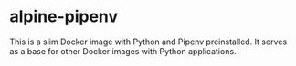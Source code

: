 # alpine-pipenv

This is a slim Docker image with Python and Pipenv preinstalled. It serves as
a base for other Docker images with Python applications.
